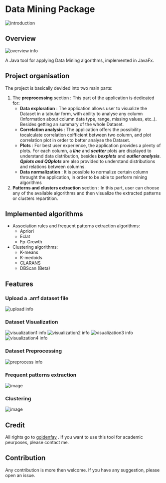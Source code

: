 # Data Mining Package 
![introduction](assets/images/intro.gif)


## Overview

![overview info](assets/images/main_window.png)

A Java tool for applying Data Mining algorithms, implemented in JavaFx.


## Project organisation

The project is basically devided into two main parts:
 1. The **preprocessing** section :  This part of the application is dedicated for:
 	- **Data exploration** : The application allows user to visualize the Dataset in a tabular form, with ability to analyse any column (Information about column data type, range, missing values, etc..). Besides getting an summary of the whole Dataset.
 	- **Correlation analysis** : The application offers the possibility tocalculate correlation coifficient between two column, and plot correlation plot in order to better analyse the Dataset.
 	- **Plots** : For best user experience, the application provides a plenty of plots. For each column, a ***line*** and ***scatter*** plots are displayed to understand data distribution, besides ***boxplots*** and ***outlier analysis***. ***Qplots and QQplots*** are also provided to understand distributions and relations between columns.
 	- **Data normalization** : It is possible to normalize certain column throught the application,  in order to be able to perform mining algorithms 
 2. **Patterns and clusters extraction** section :  In this part, user can choose any of the available algorithms and then visualize the extracted patterns or clusters repartition.


## Implemented algorithms
- Association rules and frequent patterns  extraction algorithms: 
	- Apriori
	- Eclat
	- Fp-Growth
- Clustering algorithms:
	- K-means
	- K-medoids
	- CLARANS
	- DBScan (Beta)
	

## Features

 ### Upload a .arrf dataset file


 ![upload info](assets/images/choose_dataset.png)
 
 ### Dataset Visualization


 ![visualization1 info](assets/images/visualization_1.png)
 ![visualization2 info](assets/images/visualization_2.png)
 ![visualization3 info](assets/images/visualization_3.png)
 ![visualization4 info](assets/images/visualization_4.png)

 ### Dataset Preprocessing


 ![preprocess info](assets/images/preprocessing.png)
 ### Frequent patterns extraction


 ![image](assets/images/apriori.png)

 
 ### Clustering


 ![image](assets/images/clustering.png)

## Credit

All rights go to [goldenfay](https://github.com/goldenfay) . If you want to use this tool for academic peurposes, please contact me.

## Contribution

Any contribution is more then welcome. If you have any suggestion, please open an issue.